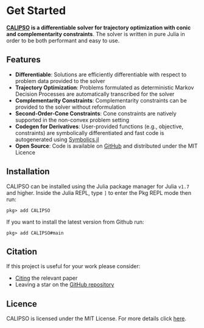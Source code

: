 # Get Started 

__[CALIPSO](https://github.com/thowell/CALIPSO.jl) is a differentiable solver for trajectory optimization with conic and complementarity constraints__. The solver is written in pure Julia in order to be both performant and easy to use.

## Features
* __Differentiable__: Solutions are efficiently differentiable with respect to problem data provided to the solver
* __Trajectory Optimization__: Problems formulated as deterministic Markov Decision Processes are automatically transcribed for the solver
* __Complementarity Constraints__: Complementarity constraints can be provided to the solver without reformulation
* __Second-Order-Cone Constraints__: Cone constraints are natively supported in the non-convex problem setting
* __Codegen for Derivatives__: User-provided functions (e.g., objective, constraints) are symbolically differentiated and fast code is autogenerated using [Symbolics.jl](https://github.com/JuliaSymbolics/Symbolics.jl)
* __Open Source__: Code is available on [GitHub](https://github.com/thowell/CALIPSO.jl) and distributed under the MIT Licence

## Installation
CALIPSO can be installed using the Julia package manager for Julia `v1.7` and higher. Inside the Julia REPL, type `]` to enter the Pkg REPL mode then run:

`pkg> add CALIPSO`

If you want to install the latest version from Github run:

`pkg> add CALIPSO#main`

## Citation 
If this project is useful for your work please consider:
* [Citing](citing.md) the relevant paper
* Leaving a star on the [GitHub repository](https://github.com/thowell/CALIPSO.jl)

## Licence
CALIPSO is licensed under the MIT License. For more details click [here](https://github.com/thowell/CALIPSO.jl/blob/main/LICENSE.md).

